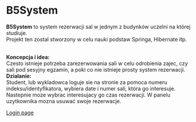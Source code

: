 # B5System
<b>B5System</b> to system rezerwacji sal w jednym z budynków uczelni na której studiuje. </br>
Projekt ten zostal stworzony w celu nauki podstaw Springa, Hibernate itp.  </br> </br>

<b>Koncepcja i idea:</b> </br>
Czesto istnieje potrzeba zarezerwowania sali w celu odrobienia zajec, czy sali pod sesyjny egzamin, a poki co nie istnieje prosty system rezerwacji.
</br>
<b>Dzialanie: </b> </br>
Student, lub wykladowca loguje sie na stronie za pomoca numeru indeksu/identyfikatora, wybiera date i numer sali, która go interesuje.
Nastepnie moze wybrac interesujacy go czas rezerwacji. W panelu uzytkownika mozna usuwać swoje rezerwacje.


[Login page](https://cloud.githubusercontent.com/assets/12412189/13156475/f2c16f6e-d682-11e5-9df6-0d73ed071472.png)
